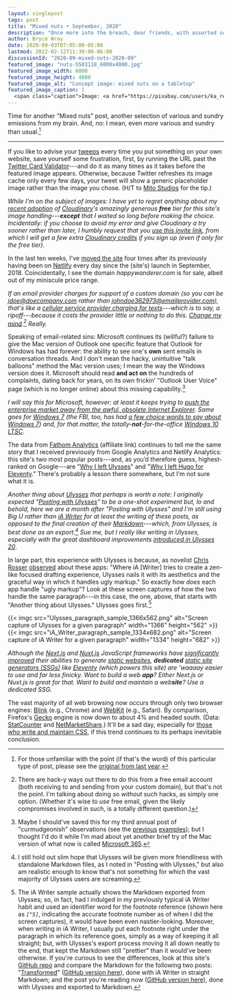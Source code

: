 ```yaml
---
layout: singlepost
tags: post
title: "Mixed nuts • September, 2020"
description: "Once more into the breach, dear friends, with assorted somethings-or-others."
author: Bryce Wray
date: 2020-09-03T07:05:00-05:00
lastmod: 2022-02-12T11:39:00-06:00
discussionId: "2020-09-mixed-nuts-2020-09"
featured_image: "nuts-5503118_6000x4000.jpg"
featured_image_width: 6000
featured_image_height: 4000
featured_image_alt: "Concept image: mixed nuts on a tabletop"
featured_image_caption: |
  <span class="caption">Image: <a href="https://pixabay.com/users/ka_re-14461006/?utm_source=link-attribution&amp;utm_medium=referral&amp;utm_campaign=image&amp;utm_content=5503118">Kai Reschke</a>; <a href="https://pixabay.com/?utm_source=link-attribution&amp;utm_medium=referral&amp;utm_campaign=image&amp;utm_content=5503118">Pixabay</a></span>
---
```


Time for another "Mixed nuts" post, another selection of various and sundry emissions from my brain. And, no: I mean, even *more* various and sundry than usual.[^1]

----

If you like to advise your [tweeps](https://www.merriam-webster.com/dictionary/tweep) every time you put something on your own website, save yourself some frustration, first, by running the URL past the [Twitter Card Validator](https://cards-dev.twitter.com/validator)---and do it as many times as it takes before the featured image appears. Otherwise, because Twitter refreshes its image cache only every few days, your tweet will show a generic placeholder image rather than the image you chose. (H/T to [Mito Studios](https://www.mitostudios.com/blog/how-to-clear-twitter-featured-image-cache/) for the tip.)

*While I'm on the subject of images: I have yet to regret anything about my [recent adoption](/posts/2020/07/transformed/) of [Cloudinary](https://cloudinary.com)'s amazingly generous **free** tier for this site's image handling---**except** that I waited so long before making the choice. Incidentally: if you choose to avoid my error and give Cloudinary a try sooner rather than later, I humbly request that you [use this invite link](https://cloudinary.com/invites/lpov9zyyucivvxsnalc5/dqunpyaeqiizezj6lbdu), from which I will get a few extra [Cloudinary credits](https://cloudinary.com/pricing) if you sign up (even if only for the free tier).*

In the last ten weeks, I've [moved the site](/posts/2020/07/goodbye-hello/) four times after its previously having been on [Netlify](https://netlify.com) every day since the (site's) launch in September, 2018. Coincidentally, I see the domain *happywanderer.com* is for sale, albeit out of my miniscule price range.

*If an email provider charges for support of a custom domain (so you can be jdoe@doecompany.com rather than johndoe362973@emailprovider.com), that's like a [cellular service provider charging for texts](https://www.wired.com/2008/12/text-messages-c/)---which is to say, a ripoff---because it costs the provider little or nothing to do this. [Change my mind](https://imgflip.com/memegenerator/Change-My-Mind).[^2] Really.*

Speaking of email-related sins: Microsoft continues its (willful?) failure to give the Mac version of Outlook one specific feature that Outlook for Windows has had forever: the ability to see one's **own** sent emails in conversation threads. And I don't mean the hacky, unintuitive "talk balloons" method the Mac version uses; I mean the way the Windows version does it. Microsoft should read **and act on** the hundreds of complaints, dating back for years, on its own frickin’ "Outlook User Voice" page (which is no longer online) about this missing capability.[^3]

*I *will* say this for Microsoft, however: at least it keeps trying to [push the enterprise market away from the awful, obsolete Internet Explorer](https://techcommunity.microsoft.com/t5/microsoft-365-blog/microsoft-365-apps-say-farewell-to-internet-explorer-11-and/ba-p/1591666). Same goes for [Windows 7](https://support.microsoft.com/en-us/help/4057281/windows-7-support-ended-on-january-14-2020) (the FBI, too, has had [a few choice words to say about Windows 7](https://www.techrepublic.com/article/fbi-announcement-on-windows-7-end-of-life-prompts-worry-from-security-experts/)) and, for that matter, the totally-**not**-for-the-office [Windows 10 LTSC](https://techcommunity.microsoft.com/t5/windows-it-pro-blog/ltsc-what-is-it-and-when-should-it-be-used/ba-p/293181)*.

The data from [Fathom Analytics](https://usefathom.com/ref/ZKHYWX) (affiliate link) continues to tell me the same story that I received previously from Google Analytics and Netlify Analytics: this site's two most popular posts---and, as you’d therefore guess, highest-ranked on Google---are "[Why I left Ulysses](/posts/2019/04/why-left-ulysses/)" and "[Why I left Hugo for Eleventy](/posts/2019/09/why-left-hugo-eleventy/)." There's probably a lesson there somewhere, but I'm not sure what it is.

*Another thing about [Ulysses](https://ulysses.app) that perhaps is worth a note: I originally expected "[Posting with Ulysses](/posts/2020/08/posting-with-ulysses/)" to be a one-shot experiment but, lo and behold, here we are a month after "Posting with Ulysses" and I'm still using Big U rather than [iA Writer](https://ia.net/writer) for at least the *writing* of these posts, as opposed to the final creation of their [Markdown](/posts/2019/03/mark-it-down)---which, from Ulysses, is best done as an export.[^4] Sue me, but I really like writing in Ulysses, especially with the great dashboard improvements [introduced in Ulysses 20](https://blog.ulysses.app/video-dashboard-mac/)*.

In large part, this experience with Ulysses is because, as novelist [Chris Rosser](https://chrisrosser.net) [observed](https://chrisrosser.net/posts/2020/07/17/another-look-at-ia-writer/) about these apps: "Where iA [Writer] tries to create a zen-like focused drafting experience, Ulysses nails it with its aesthetics and the graceful way in which it handles ugly markup." So exactly how *does* each app handle "ugly markup"? Look at these screen captures of how the two handle the same paragraph---in this case, the one, above, that starts with "Another thing about Ulysses." Ulysses goes first.[^5]

{{< imgc src="Ulysses_paragraph_sample_1366x562.png" alt="Screen capture of Ulysses for a given paragraph" width="1366" height="562" >}}
<br />
{{< imgc src="iA_Writer_paragraph_sample_1334x682.png" alt="Screen capture of iA Writer for a given paragraph" width="1334" height="682" >}}

*Although the [Next.js](https://nextjs.org) and [Nuxt.js](https://nuxtjs.org) JavaScript frameworks have [significantly](https://nextjs.org/blog/next-9-3) [improved](https://nuxtjs.org/blog/nuxt-static-improvements) their abilities to generate [static websites](https://dev.to/gtanyware/what-is-a-static-website-4k3o), **dedicated** [static site generators (SSGs)](https://staticgen.com) like [Eleventy](https://11ty.dev) (which powers this site) are ’waaaay easier to use and far less finicky. Want to build a web **app**? Either Next.js or Nuxt.js is great for that. Want to build and maintain a web**site**? Use a dedicated SSG.*

The vast majority of all web browsing now occurs through only two browser engines: [Blink](https://en.wikipedia.org/wiki/Blink_(browser_engine)) (e.g., Chrome) and [WebKit](https://webkit.org/) (e.g., Safari). By comparison, Firefox's [Gecko](https://en.wikipedia.org/wiki/Gecko_(software)) engine is now down to about 4% and headed south. (Data: [StatCounter](https://gs.statcounter.com/browser-market-share) and [NetMarketShare](https://netmarketshare.com/browser-market-share.aspx).) It'll be a sad day, especially for [those who write and maintain CSS](https://blog.logrocket.com/firefox-devtools-for-css-authors-1511f41d1e3/), if this trend continues to its perhaps inevitable conclusion.

[^1]:	For those unfamiliar with the point (if that's the word) of this particular type of post, please see the [original from last year](/posts/2019/11/mixed-nuts-2019-11/).

[^2]:	There are hack-y ways out there to do this from a free email account (both receiving to and sending from your custom domain), but that's not the point. I'm talking about doing so *without* such hacks, as simply one option. (Whether it's wise to *use* free email, given the likely compromises involved in such, is a totally different question.)

[^3]:	Maybe I should've saved this for my third annual post of "curmudgeonish" observations (see the [previous](/posts/2018/11/some-curmudgeonish-thoughts/) [examples](/posts/2019/11/curmudgeonish-2019/)); but I thought I'd do it while I'm mad about yet another brief try of the Mac version of what now is called [Microsoft 365](https://www.microsoft.com/en-us/microsoft-365).

[^4]:	I still hold out slim hope that Ulysses will be given more friendliness with standalone Markdown files, as I noted in "Posting with Ulysses," but also am realistic enough to know that's not something for which the vast majority of Ulysses users are screaming.

[^5]:	The iA Writer sample actually shows the Markdown exported from Ulysses; so, in fact, had I indulged in my previously typical iA Writer habit and used an identifier word for the footnote reference (shown here as *`[^5]`*, indicating the accurate footnote number as of when I did the screen captures), it would have been even nastier-looking. Moreover, when writing in iA Writer, I usually put each footnote right under the paragraph in which its reference goes, simply as a way of keeping it all straight; but, with Ulysses's export process moving it all down neatly to the end, that kept the Markdown still "prettier" than it would've been otherwise. If you're curious to see the differences, look at this site's [GitHub repo](https://github.com/brycewray/eleventy_solo) and compare the Markdown for the following two posts: "[Transformed](/posts/2020/07/transformed/)" ([GitHub version here](https://raw.githubusercontent.com/brycewray/eleventy_solo/master/src/posts/2020/07/transformed.md)), done with iA Writer in straight Markdown; and the post you're reading now ([GitHub version here](https://raw.githubusercontent.com/brycewray/eleventy_solo/master/src/posts/2020/09/mixed-nuts-2020-09.md)), done with Ulysses and exported to Markdown.
